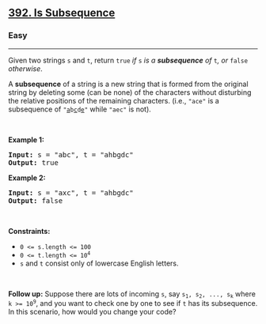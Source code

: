 <h2><a href="https://leetcode.com/problems/is-subsequence/">392. Is Subsequence</a></h2><h3>Easy</h3><hr><div data-pf_style_display="block" data-pf_style_visibility="visible"><p data-pf_style_display="block" data-pf_style_visibility="visible">Given two strings <code data-pf_style_display="inline" data-pf_style_visibility="visible">s</code> and <code data-pf_style_display="inline" data-pf_style_visibility="visible">t</code>, return <code data-pf_style_display="inline" data-pf_style_visibility="visible">true</code><em data-pf_style_display="inline" data-pf_style_visibility="visible"> if </em><code data-pf_style_display="inline" data-pf_style_visibility="visible">s</code><em data-pf_style_display="inline" data-pf_style_visibility="visible"> is a <strong data-pf_style_display="inline" data-pf_style_visibility="visible">subsequence</strong> of </em><code data-pf_style_display="inline" data-pf_style_visibility="visible">t</code><em data-pf_style_display="inline" data-pf_style_visibility="visible">, or </em><code data-pf_style_display="inline" data-pf_style_visibility="visible">false</code><em data-pf_style_display="inline" data-pf_style_visibility="visible"> otherwise</em>.</p>

<p data-pf_style_display="block" data-pf_style_visibility="visible">A <strong data-pf_style_display="inline" data-pf_style_visibility="visible">subsequence</strong> of a string is a new string that is formed from the original string by deleting some (can be none) of the characters without disturbing the relative positions of the remaining characters. (i.e., <code data-pf_style_display="inline" data-pf_style_visibility="visible">"ace"</code> is a subsequence of <code data-pf_style_display="inline" data-pf_style_visibility="visible">"<u data-pf_style_display="inline" data-pf_style_visibility="visible">a</u>b<u data-pf_style_display="inline" data-pf_style_visibility="visible">c</u>d<u data-pf_style_display="inline" data-pf_style_visibility="visible">e</u>"</code> while <code data-pf_style_display="inline" data-pf_style_visibility="visible">"aec"</code> is not).</p>

<p data-pf_style_display="block" data-pf_style_visibility="visible">&nbsp;</p>
<p data-pf_style_display="block" data-pf_style_visibility="visible"><strong data-pf_style_display="inline" data-pf_style_visibility="visible">Example 1:</strong></p>
<pre data-pf_style_display="block" data-pf_style_visibility="visible"><strong data-pf_style_display="inline" data-pf_style_visibility="visible">Input:</strong> s = "abc", t = "ahbgdc"
<strong data-pf_style_display="inline" data-pf_style_visibility="visible">Output:</strong> true
</pre><p data-pf_style_display="block" data-pf_style_visibility="visible"><strong data-pf_style_display="inline" data-pf_style_visibility="visible">Example 2:</strong></p>
<pre data-pf_style_display="block" data-pf_style_visibility="visible"><strong data-pf_style_display="inline" data-pf_style_visibility="visible">Input:</strong> s = "axc", t = "ahbgdc"
<strong data-pf_style_display="inline" data-pf_style_visibility="visible">Output:</strong> false
</pre>
<p data-pf_style_display="block" data-pf_style_visibility="visible">&nbsp;</p>
<p data-pf_style_display="block" data-pf_style_visibility="visible"><strong data-pf_style_display="inline" data-pf_style_visibility="visible">Constraints:</strong></p>

<ul data-pf_style_display="block" data-pf_style_visibility="visible">
	<li data-pf_style_display="list-item" data-pf_style_visibility="visible"><code data-pf_style_display="inline" data-pf_style_visibility="visible">0 &lt;= s.length &lt;= 100</code></li>
	<li data-pf_style_display="list-item" data-pf_style_visibility="visible"><code data-pf_style_display="inline" data-pf_style_visibility="visible">0 &lt;= t.length &lt;= 10<sup data-pf_style_display="inline" data-pf_style_visibility="visible">4</sup></code></li>
	<li data-pf_style_display="list-item" data-pf_style_visibility="visible"><code data-pf_style_display="inline" data-pf_style_visibility="visible">s</code> and <code data-pf_style_display="inline" data-pf_style_visibility="visible">t</code> consist only of lowercase English letters.</li>
</ul>

<p data-pf_style_display="block" data-pf_style_visibility="visible">&nbsp;</p>
<strong data-pf_style_display="inline" data-pf_style_visibility="visible">Follow up:</strong> Suppose there are lots of incoming <code data-pf_style_display="inline" data-pf_style_visibility="visible">s</code>, say <code data-pf_style_display="inline" data-pf_style_visibility="visible">s<sub data-pf_style_display="inline" data-pf_style_visibility="visible">1</sub>, s<sub data-pf_style_display="inline" data-pf_style_visibility="visible">2</sub>, ..., s<sub data-pf_style_display="inline" data-pf_style_visibility="visible">k</sub></code> where <code data-pf_style_display="inline" data-pf_style_visibility="visible">k &gt;= 10<sup data-pf_style_display="inline" data-pf_style_visibility="visible">9</sup></code>, and you want to check one by one to see if <code data-pf_style_display="inline" data-pf_style_visibility="visible">t</code> has its subsequence. In this scenario, how would you change your code?</div>